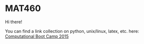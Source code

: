 # MAT460

Hi there!

You can find a link collection on python, unix/linux, latex, etc. here:
[Computational Boot Camp 2015](http://people.sunyit.edu/~dziubea/cbc15/index.html)
